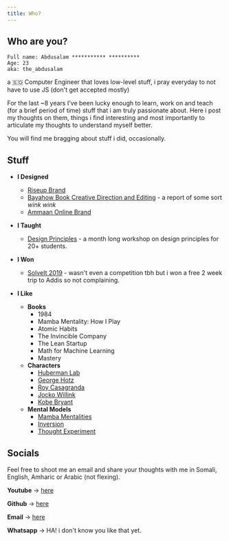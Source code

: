 ```yaml
---
title: Who?
---
```


## Who are you?
```
Full name: Abdusalam *********** **********
Age: 23 
aka: the_abdusalam
```

a 🇸🇴 Computer Engineer that loves low-level stuff, i pray everyday to not have to use JS (don't get accepted mostly)

For the last ~8 years I've been lucky enough to learn, work on and teach (for a brief period of time) stuff that i am truly passionate about. Here i post my thoughts on them, things i find interesting and most importantly to articulate my thoughts to understand myself better.

You will find me bragging about stuff i did, occasionally.

## Stuff
- **I Designed**
  - [Riseup Brand](https://www.facebook.com/RiseUpETH/)
  - [Bayahow Book Creative Direction and Editing](https://www.ovset.org/_files/ugd/fd38e0_532f02ae304442afa4800c5d610ec726.pdf) - a report of some sort *wink wink*
  - [Ammaan Online Brand](https://www.facebook.com/photo/?fbid=140602878293589&set=pcb.140603034960240)

- **I Taught**
  - [Design Principles](https://www.facebook.com/theRUacademy/) - a month long workshop on design principles for 20+ students.
- **I Won**
  - [SolveIt 2019](https://www.facebook.com/icoglabs/photos/a.202667183262651/1028808177315210/) - wasn't even a competition tbh but i won a free 2 week trip to Addis so not complaining.
- **I Like**
  - **Books**
    - 1984
    - Mamba Mentality: How I Play
    - Atomic Habits
    - The Invincible Company
    - The Lean Startup
    - Math for Machine Learning
    - Mastery
  - **Characters**
    - [Huberman Lab](https://www.youtube.com/channel/UC2D2CMWXMOVWx7giW1n3LIg)
    - [George Hotz](https://www.youtube.com/channel/UCwgKmJM4ZJQRJ-U5NjvR2dg)
    - [Roy Casagranda](https://twitter.com/RoyCasagranda)
    - [Jocko Willink](https://www.youtube.com/channel/UCkqcY4CAuBFNFho6JgygCnA)
    - [Kobe Bryant](https://www.youtube.com/watch?v=QeyfejIU4j4)
  - **Mental Models**
    - [Mamba Mentalities](https://www.youtube.com/watch?v=QeyfejIU4j4)
    - [Inversion](https://fs.blog/2013/10/inversion/)
    - [Thought Experiment](https://fs.blog/2017/04/thought-experiment/)

## Socials
Feel free to shoot me an email and share your thoughts with me in Somali, English, Amharic or Arabic (not flexing).

**Youtube** -> [here](https://youtube.com/@theabdusalam)

**Github** -> [here](https://github.com/theabdusalam)

**Email** -> [here](mailto:theabdusalam1@gmail.com)

**Whatsapp** -> HA! i don't know you like that yet.
